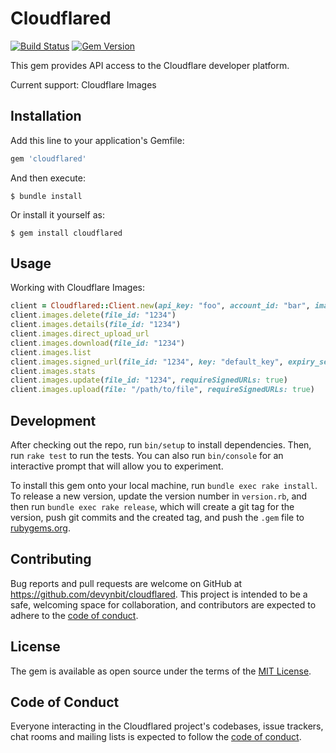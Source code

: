 # Cloudflared

[![Build Status](https://github.com/devynbit/cloudflared/actions/workflows/main.yml/badge.svg)](https://github.com/devynbit/cloudflared/actions) 
[![Gem Version](https://badge.fury.io/rb/cloudflared.svg)](https://badge.fury.io/rb/cloudflared)

This gem provides API access to the Cloudflare developer platform. 

Current support: Cloudflare Images

## Installation

Add this line to your application's Gemfile:

```ruby
gem 'cloudflared'
```

And then execute:

    $ bundle install

Or install it yourself as:

    $ gem install cloudflared

## Usage

Working with Cloudflare Images:

```ruby
client = Cloudflared::Client.new(api_key: "foo", account_id: "bar", images_hash: "baz")
client.images.delete(file_id: "1234")
client.images.details(file_id: "1234")
client.images.direct_upload_url
client.images.download(file_id: "1234")
client.images.list
client.images.signed_url(file_id: "1234", key: "default_key", expiry_seconds: 60 * 15)
client.images.stats
client.images.update(file_id: "1234", requireSignedURLs: true)
client.images.upload(file: "/path/to/file", requireSignedURLs: true)
```

## Development

After checking out the repo, run `bin/setup` to install dependencies. Then, run `rake test` to run the tests. You can also run `bin/console` for an interactive prompt that will allow you to experiment.

To install this gem onto your local machine, run `bundle exec rake install`. To release a new version, update the version number in `version.rb`, and then run `bundle exec rake release`, which will create a git tag for the version, push git commits and the created tag, and push the `.gem` file to [rubygems.org](https://rubygems.org).

## Contributing

Bug reports and pull requests are welcome on GitHub at https://github.com/devynbit/cloudflared. This project is intended to be a safe, welcoming space for collaboration, and contributors are expected to adhere to the [code of conduct](https://github.com/devynbit/cloudflared/blob/main/CODE_OF_CONDUCT.md).

## License

The gem is available as open source under the terms of the [MIT License](https://opensource.org/licenses/MIT).

## Code of Conduct

Everyone interacting in the Cloudflared project's codebases, issue trackers, chat rooms and mailing lists is expected to follow the [code of conduct](https://github.com/devynbit/cloudflared/blob/main/CODE_OF_CONDUCT.md).
